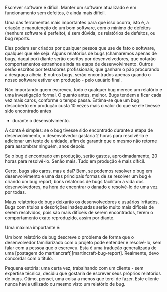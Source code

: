 Escrever software é dificil. Manter um software atualizado e em funcionamento 
sem defeitos, é ainda mais dificil.

Uma das ferramentas mais importantes para que isso ocorra, isto é, a criação 
e manutenção de um bom software, com o mínimo de defeitos (nenhum software é perfeito), é sem dúvida, os relatórios de 
defeitos, ou bug reports.

Eles podem ser criados por qualquer pessoa que use de fato o software, qualquer 
que ele seja. Alguns relatórios de bugs (chamaremos apenas de bugs, daqui por) 
diante serão escritos por desenvolvedores, que notarão comportamentos estranhos 
ainda na etapa de desenvolvimento. Outros serão escritos por testadores profissionais, 
que ganham o pão procurando a desgraça alheia. E outros bugs, serão encontrados 
apenas quando o nosso software estiver em produção - pelo usuário final.

Não importando quem escreveu, todo e qualquer bug merece um relatório e uma 
investigação formal. O quanto antes, melhor. Bugs tendem a ficar cada vez mais 
caros, conforme o tempo passa. Estima-se que um bug descoberto em produção custa 10 vezes mais
o valor do que se ele tivesse sido encontrado antes 
- durante o desenvolvimento.

A conta é simples: se o bug tivesse sido encontrado durante a etapa de desenvolvimento, 
o desenvolvedor gastaria 2 horas para resolvê-lo e adicionar 
um teste de unidade, afim de garantir que o mesmo não retorne para assombrar ninguém, 
anos depois.

Se o bug é encontrado em produção, serão gastos, aproximadamente, 20 horas para 
resolvê-lo. Senão mais. Tudo em produção é mais difícil.

Certo, bugs são caros, mas e daí? Bem, se podemos resolver o bug em desenvolvimento 
e uma das principais formas de se resolver um bug é criando um bug report, 
bons relatórios de bugs facilitam a vida dos desenvolvedores, na hora de encontrar 
o danado e resolvê-lo de uma vez por todas.

Maus relatórios de bugs deixarão os desenvolvedores e usuários irritados. Bugs 
com títulos e descrições inadequadas serão muito mais difíceis de serem resolvidos, 
pois são mais difíceis de serem encontrados, terem o comportamento exato reproduzido, 
assim por diante.

Uma máxima importante é:

Um bom relatório de bug descreve o problema de forma que o desenvolvedor familiarizado com
o projeto pode entender e resolvê-lo, sem falar com a pessoa que o escreveu.
Esta é uma tradução generalizada de uma [postagem do martiancraft][martincraft-bug-report]. Realmente, devo concordar com o título.

Pequena estória: uma certa vez, trabalhando com um cliente -
sem expertise técnica, decidiu que gostaria de escrever seus próprios relatórios de bugs. Ótimo, pensei, uma coisa a menos que terei de fazer. Este cliente nunca havia utilizado ou mesmo visto um relatório de bug.
